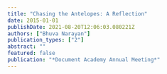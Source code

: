 ```yaml
---
title: "Chasing the Antelopes: A Reflection"
date: 2015-01-01
publishDate: 2021-08-20T12:06:03.080221Z
authors: ["Bhuva Narayan"]
publication_types: ["2"]
abstract: ""
featured: false
publication: "*Document Academy Annual Meeting*"
---
```



